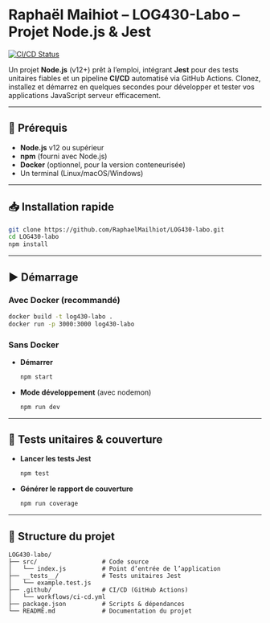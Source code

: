 # Raphaël Maihiot – LOG430-Labo – Projet Node.js & Jest

[![CI/CD Status](https://github.com/RaphaelMailhiot/LOG430-labo/actions/workflows/ci-cd.yml/badge.svg)](https://github.com/RaphaelMailhiot/LOG430-labo/actions/workflows/ci-cd.yml)

Un projet **Node.js** (v12+) prêt à l’emploi, intégrant **Jest** pour des tests unitaires fiables et un pipeline **CI/CD** automatisé via GitHub Actions. Clonez, installez et démarrez en quelques secondes pour développer et tester vos applications JavaScript serveur efficacement.

---

## 🚀 Prérequis

* **Node.js** v12 ou supérieur
* **npm** (fourni avec Node.js)
* **Docker** (optionnel, pour la version conteneurisée)
* Un terminal (Linux/macOS/Windows)

---

## 📥 Installation rapide

```bash
git clone https://github.com/RaphaelMailhiot/LOG430-labo.git
cd LOG430-labo
npm install
```

---

## ▶️ Démarrage

### Avec Docker (recommandé)

```bash
docker build -t log430-labo .
docker run -p 3000:3000 log430-labo
```

### Sans Docker

* **Démarrer**

  ```bash
  npm start
  ```
* **Mode développement** (avec nodemon)

  ```bash
  npm run dev
  ```

---

## 🧪 Tests unitaires & couverture

* **Lancer les tests Jest**

  ```bash
  npm test
  ```
* **Générer le rapport de couverture**

  ```bash
  npm run coverage
  ```

---

## 📁 Structure du projet

```
LOG430-labo/
├── src/                  # Code source
│   └── index.js          # Point d’entrée de l’application
├── __tests__/            # Tests unitaires Jest
│   └── example.test.js
├── .github/              # CI/CD (GitHub Actions)
│   └── workflows/ci-cd.yml
├── package.json          # Scripts & dépendances
└── README.md             # Documentation du projet
```